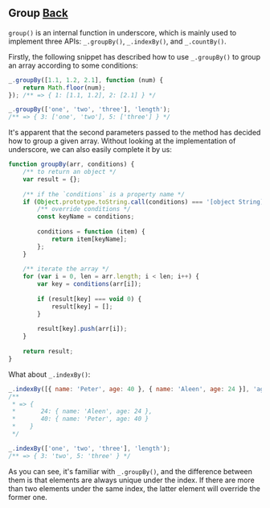 ## Group [Back](./../underscore.md)

`group()` is an internal function in underscore, which is mainly used to implement three APIs: `_.groupBy()`, `_.indexBy()`, and `_.countBy()`.

Firstly, the following snippet has described how to use `_.groupBy()` to group an array according to some conditions:

```js
_.groupBy([1.1, 1.2, 2.1], function (num) {
    return Math.floor(num);
}); /** => { 1: [1.1, 1.2], 2: [2.1] } */

_.groupBy(['one', 'two', 'three'], 'length');
/** => { 3: ['one', 'two'], 5: ['three'] } */
```

It's apparent that the second parameters passed to the method has decided how to group a given array. Without looking at the implementation of underscore, we can also easily complete it by us:

```js
function groupBy(arr, conditions) {
    /** to return an object */
    var result = {};
    
    /** if the `conditions` is a property name */
    if (Object.prototype.toString.call(conditions) === '[object String]') {
        /** override conditions */
        const keyName = conditions;
        
        conditions = function (item) {
            return item[keyName];
        };
    }
    
    /** iterate the array */
    for (var i = 0, len = arr.length; i < len; i++) {
        var key = conditions(arr[i]);
        
        if (result[key] === void 0) {
            result[key] = [];
        }
        
        result[key].push(arr[i]);
    }
    
    return result;
}
```

What about `_.indexBy()`:

```js
_.indexBy([{ name: 'Peter', age: 40 }, { name: 'Aleen', age: 24 }], 'age');
/**
 * => {
 *       24: { name: 'Aleen', age: 24 },
 *       40: { name: 'Peter', age: 40 }
 *    }
 */

_.indexBy(['one', 'two', 'three'], 'length');
/** => { 3: 'two', 5: 'three' } */
```

As you can see, it's familiar with `_.groupBy()`, and the difference between them is that elements are always unique under the index. If there are more than two elements under the same index, the latter element will override the former one.
